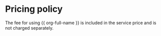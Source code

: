 # Pricing policy

The fee for using {{ org-full-name }} is included in the service price and is not charged separately.

